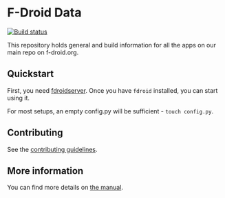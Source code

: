F-Droid Data
============

[![Build status](https://ci.gitlab.com/projects/5274/status.png?ref=master)](https://ci.gitlab.com/projects/5274?ref=master)

This repository holds general and build information for all the apps on our
main repo on f-droid.org.

Quickstart
----------

First, you need [fdroidserver](https://gitlab.com/fdroid/fdroidserver). Once
you have `fdroid` installed, you can start using it.

For most setups, an empty config.py will be sufficient - `touch config.py`.

Contributing
------------

See the [contributing guidelines](CONTRIBUTING.md).

More information
----------------

You can find more details on [the manual](https://f-droid.org/manual/).
